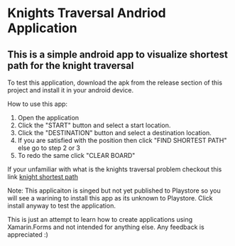 # Knights Traversal Andriod Application
## This is a simple android app to visualize shortest path for the knight traversal

To test this application, download the apk from the release section of this project and install it in your android device.

How to use this app: 
1. Open the application
2. Click the "START" button and select a start location.
3. Click the "DESTINATION" button and select a destination location.
4. If you are satisfied with the position then click "FIND SHORTEST PATH" else go to step 2 or 3
5. To redo the same click "CLEAR BOARD"

If your unfamiliar with what is the knights traversal problem checkout this link [knight shortest path](https://www.google.com/amp/s/www.geeksforgeeks.org/minimum-steps-reach-target-knight/amp/)

Note: This applicaiton is singed but not yet published to Playstore so you will see a warining to install this app as its unknown to Playstore. Click install anyway to test the application.

This is just an attempt to learn how to create applications using Xamarin.Forms and not intended for anything else. Any feedback is appreciated :) 
